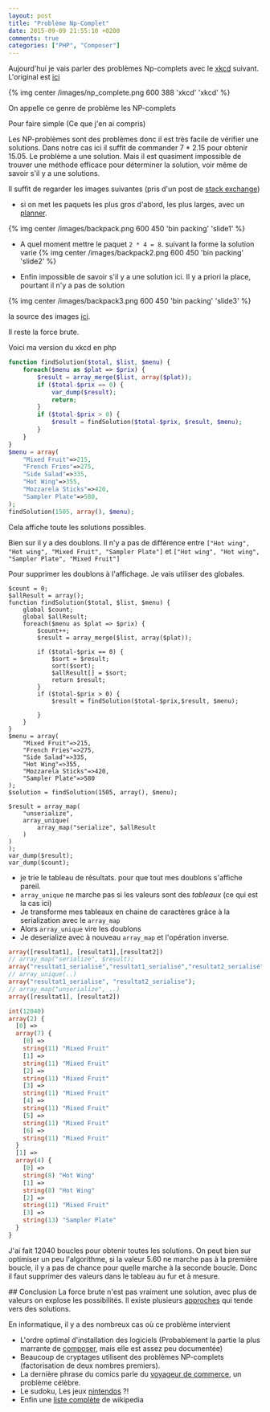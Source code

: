 ```yaml
---
layout: post
title: "Problème Np-Complet"
date: 2015-09-09 21:55:10 +0200
comments: true
categories: ["PHP", "Composer"] 
---
```



Aujourd'hui je vais parler des problèmes Np-complets avec le [xkcd](http://xkcd.com/) suivant. L'original est [ici](http://xkcd.com/287/)

{% img center /images/np_complete.png 600 388 'xkcd' 'xkcd' %}

On appelle ce genre de problème les NP-complets

Pour faire simple (Ce que j'en ai compris)

Les NP-problèmes sont des problèmes donc il est très facile de vérifier une solutions. Dans notre cas ici il suffit de commander 7 * 2.15 pour obtenir 15.05. Le problème a une solution. Mais il est quasiment impossible de trouver une méthode efficace pour déterminer la solution, voir même de savoir s'il y a une solutions.

Il suffit de regarder les images suivantes (pris d'un post de [stack exchange](http://cstheory.stackexchange.com/questions/5188/explain-p-np-problem-to-10-year-old))

* si on met les paquets les plus gros d'abord, les plus larges, avec un [planner](http://www.optaplanner.org/).

{% img center /images/backpack.png 600 450 'bin packing' 'slide1' %}

* A quel moment mettre le paquet `2 * 4 = 8`. suivant la forme la solution varie
{% img center /images/backpack2.png 600 450 'bin packing' 'slide2' %}

* Enfin impossible de savoir s'il y a une solution ici. Il y a priori la place, pourtant il n'y a pas de solution

{% img center /images/backpack3.png 600 450 'bin packing' 'slide3' %}

la source des images [ici](http://cstheory.stackexchange.com/posts/5206/revisions).

Il reste la force brute.

Voici ma version du xkcd en php

``` php
function findSolution($total, $list, $menu) {
    foreach($menu as $plat => $prix) {
        $result = array_merge($list, array($plat));
        if ($total-$prix == 0) {
            var_dump($result);
            return;
        }
        if ($total-$prix > 0) {
            $result = findSolution($total-$prix, $result, $menu);
        }
    }
}
$menu = array(
    "Mixed Fruit"=>215,
    "French Fries"=>275,
    "Side Salad"=>335,
    "Hot Wing"=>355,
    "Mozzarela Sticks"=>420,
    "Sampler Plate"=>580,
);
findSolution(1505, array(), $menu);
```

Cela affiche toute les solutions possibles.

Bien sur il y a des doublons. Il n'y a pas de différence entre `["Hot wing", "Hot wing", "Mixed Fruit", "Sampler Plate"]` et  `["Hot wing", "Hot wing", "Sampler Plate", "Mixed Fruit"]`

Pour supprimer les doublons à l'affichage. Je vais utiliser des globales.

```
$count = 0;
$allResult = array();
function findSolution($total, $list, $menu) {
    global $count;
    global $allResult;
    foreach($menu as $plat => $prix) {
        $count++;
        $result = array_merge($list, array($plat));

        if ($total-$prix == 0) {
            $sort = $result;
            sort($sort);
            $allResult[] = $sort;
            return $result;
        }
        if ($total-$prix > 0) {
            $result = findSolution($total-$prix,$result, $menu);

        }
    }
}
$menu = array(
    "Mixed Fruit"=>215,
    "French Fries"=>275,
    "Side Salad"=>335,
    "Hot Wing"=>355,
    "Mozzarela Sticks"=>420,
    "Sampler Plate"=>580
);
$solution = findSolution(1505, array(), $menu);

$result = array_map(
    "unserialize",
    array_unique(
        array_map("serialize", $allResult
    )
)
);
var_dump($result);
var_dump($count);
```

 * je trie le tableau de résultats. pour que tout mes doublons s'affiche pareil.
 * `array_unique` ne marche pas si les valeurs sont des *tableaux* (ce qui est la cas ici)
 * Je transforme mes tableaux en chaine de caractères grâce à la serialization avec le `array_map`
 * Alors `array_unique` vire les doublons 
 * Je deserialize avec à nouveau `array_map` et l'opération inverse.

``` php
array([resultat1], [resultat1],[resultat2])
// array_map("serialize", $result);
array("resultat1_serialisé","resultat1_serialisé","resultat2_serialisé");
// array_unique(..)
array("resultat1_serialise", "resultat2_serialise");
// array_map("unserialize", ..)
array([resultat1], [resultat2])
``` 

``` php
int(12040)
array(2) {
  [0] =>
  array(7) {
    [0] =>
    string(11) "Mixed Fruit"
    [1] =>
    string(11) "Mixed Fruit"
    [2] =>
    string(11) "Mixed Fruit"
    [3] =>
    string(11) "Mixed Fruit"
    [4] =>
    string(11) "Mixed Fruit"
    [5] =>
    string(11) "Mixed Fruit"
    [6] =>
    string(11) "Mixed Fruit"
  }
  [1] =>
  array(4) {
    [0] =>
    string(8) "Hot Wing"
    [1] =>
    string(8) "Hot Wing"
    [2] =>
    string(11) "Mixed Fruit"
    [3] =>
    string(13) "Sampler Plate"
  }
}
```
J'ai fait 12040 boucles pour obtenir toutes les solutions. On peut bien sur optimiser un peu l'algorithme, si la valeur 5.60 ne marche pas à la première boucle, il y a pas de chance pour quelle marche à la seconde boucle. Donc il faut supprimer des valeurs dans le tableau au fur et à mesure.


## Conclusion
La force brute n'est pas vraiment une solution, avec plus de valeurs on explose les possibilités.  Il existe plusieurs [approches](https://fr.wikipedia.org/wiki/Probl%C3%A8me_du_sac_%C3%A0_dos) qui tende vers des solutions.
 
En informatique, il y a des nombreux cas où ce problème intervient 

 * L'ordre optimal d'installation des logiciels (Probablement la partie la plus marrante de [composer](https://getcomposer.org/), mais elle est assez peu documentée)
 * Beaucoup de cryptages utilisent des problèmes NP-complets (factorisation de deux nombres premiers).
 * La dernière phrase du comics parle du [voyageur de commerce](https://fr.wikipedia.org/wiki/Probl%C3%A8me_du_voyageur_de_commerce), un problème célèbre.
 * Le sudoku, Les jeux [nintendos](http://arxiv.org/pdf/1203.1895v1.pdf) ?!
 * Enfin une [liste complète](https://fr.wikipedia.org/wiki/Liste_de_probl%C3%A8mes_NP-complets) de wikipedia


